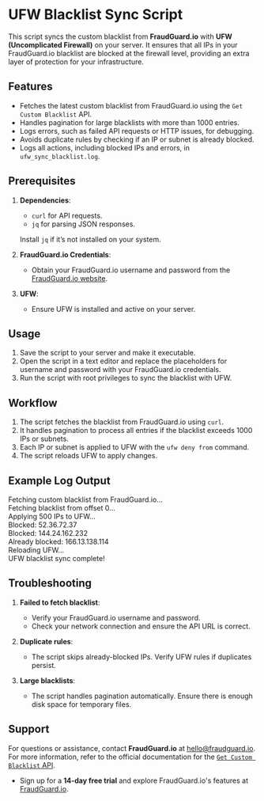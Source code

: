 # UFW Blacklist Sync Script

This script syncs the custom blacklist from **FraudGuard.io** with **UFW (Uncomplicated Firewall)** on your server. It ensures that all IPs in your FraudGuard.io blacklist are blocked at the firewall level, providing an extra layer of protection for your infrastructure.

## Features

- Fetches the latest custom blacklist from FraudGuard.io using the `Get Custom Blacklist` API.
- Handles pagination for large blacklists with more than 1000 entries.
- Logs errors, such as failed API requests or HTTP issues, for debugging.
- Avoids duplicate rules by checking if an IP or subnet is already blocked.
- Logs all actions, including blocked IPs and errors, in `ufw_sync_blacklist.log`.

## Prerequisites

1. **Dependencies**:
   - `curl` for API requests.
   - `jq` for parsing JSON responses.

   Install `jq` if it’s not installed on your system.

2. **FraudGuard.io Credentials**:
   - Obtain your FraudGuard.io username and password from the [FraudGuard.io website](https://fraudguard.io).

3. **UFW**:
   - Ensure UFW is installed and active on your server.

## Usage

1. Save the script to your server and make it executable.
2. Open the script in a text editor and replace the placeholders for username and password with your FraudGuard.io credentials.
3. Run the script with root privileges to sync the blacklist with UFW.

## Workflow

1. The script fetches the blacklist from FraudGuard.io using `curl`.
2. It handles pagination to process all entries if the blacklist exceeds 1000 IPs or subnets.
3. Each IP or subnet is applied to UFW with the `ufw deny from` command.
4. The script reloads UFW to apply changes.

## Example Log Output

Fetching custom blacklist from FraudGuard.io...  
Fetching blacklist from offset 0...  
Applying 500 IPs to UFW...  
Blocked: 52.36.72.37  
Blocked: 144.24.162.232  
Already blocked: 166.13.138.114  
Reloading UFW...  
UFW blacklist sync complete!  

## Troubleshooting

1. **Failed to fetch blacklist**:
   - Verify your FraudGuard.io username and password.
   - Check your network connection and ensure the API URL is correct.

2. **Duplicate rules**:
   - The script skips already-blocked IPs. Verify UFW rules if duplicates persist.

3. **Large blacklists**:
   - The script handles pagination automatically. Ensure there is enough disk space for temporary files.

## Support

For questions or assistance, contact **FraudGuard.io** at [hello@fraudguard.io](mailto:hello@fraudguard.io). For more information, refer to the official documentation for the [`Get Custom Blacklist` API](https://docs.fraudguard.io/#get-custom-blacklist).

- Sign up for a **14-day free trial** and explore FraudGuard.io's features at [FraudGuard.io](https://fraudguard.io).